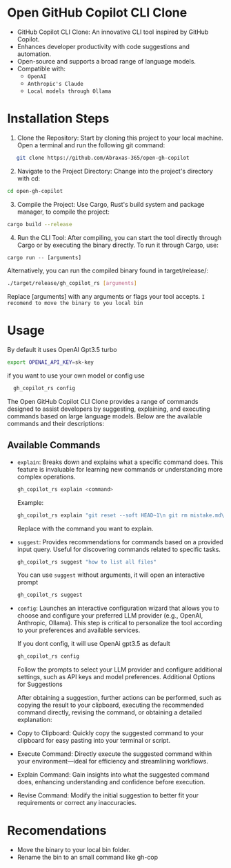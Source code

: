 # Open GitHub Copilot CLI Clone

- GitHub Copilot CLI Clone: An innovative CLI tool inspired by GitHub Copilot.
- Enhances developer productivity with code suggestions and automation.
- Open-source and supports a broad range of language models.
- Compatible with:
  - `OpenAI`
  - `Anthropic's Claude`
  - `Local models through Ollama`

# Installation Steps

1. Clone the Repository: Start by cloning this project to your local machine. Open
   a terminal and run the following git command:

```bash
   git clone https://github.com/Abraxas-365/open-gh-copilot
```

2. Navigate to the Project Directory: Change into the project's directory with cd:

```bash
cd open-gh-copilot
```

3. Compile the Project: Use Cargo, Rust's build system and package manager, to compile the project:

```bash
cargo build --release
```

4. Run the CLI Tool: After compiling, you can start the tool directly through Cargo or by executing the binary directly. To run it through Cargo, use:

```rust
cargo run -- [arguments]
```

Alternatively, you can run the compiled binary found in target/release/:

```bash
./target/release/gh_copilot_rs [arguments]
```

Replace [arguments] with any arguments or flags your tool accepts.
`I recomend to move the binary to you local bin`

# Usage

By default it uses OpenAI Gpt3.5 turbo

```bash
export OPENAI_API_KEY=sk-key
```

if you want to use your own model or config use

```bash
  gh_copilot_rs config
```

The Open GitHub Copilot CLI Clone provides a range of commands designed to assist
developers by suggesting, explaining, and executing commands based on large language
models. Below are the available commands and their descriptions:

## Available Commands

- `explain`: Breaks down and explains what a specific command does. This feature is
  invaluable for learning new commands or understanding more complex operations.

  ```bash
  gh_copilot_rs explain <command>
  ```

  Example:

  ```bash
  gh_copilot_rs explain "git reset --soft HEAD~1\n git rm mistake.md\n git commit -c ORIG_HEAD"
  ```

  Replace <command> with the command you want to explain.

- `suggest`: Provides recommendations for commands based on a provided input query.
  Useful for discovering commands related to specific tasks.

  ```bash
  gh_copilot_rs suggest "how to list all files"
  ```

  You can use `suggest` without arguments, it will open an interactive prompt

  ```bash
  gh_copilot_rs suggest
  ```

- `config`: Launches an interactive configuration wizard that allows you to choose
  and configure your preferred LLM provider (e.g., OpenAI, Anthropic, Ollama). This step is critical to personalize the tool according to your preferences and available services.

  If you dont config, it will use OpenAi gpt3.5 as default

  ```bash
  gh_copilot_rs config
  ```

  Follow the prompts to select your LLM provider and configure additional settings,
  such as API keys and model preferences.
  Additional Options for Suggestions

  After obtaining a suggestion, further actions can be performed, such as copying the
  result to your clipboard, executing the recommended command directly, revising the
  command, or obtaining a detailed explanation:

- Copy to Clipboard: Quickly copy the suggested command to your clipboard for easy
  pasting into your terminal or script.

- Execute Command: Directly execute the suggested command within your environment—ideal
  for efficiency and streamlining workflows.

- Explain Command: Gain insights into what the suggested command does, enhancing
  understanding and confidence before execution.

- Revise Command: Modify the initial suggestion to better fit your requirements or
  correct any inaccuracies.

# Recomendations

- Move the binary to your local bin folder.
- Rename the bin to an small command like gh-cop
